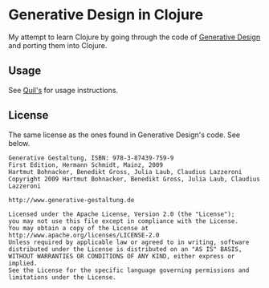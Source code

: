 # Generative Design in Clojure

My attempt to learn Clojure by going through the code of
[Generative Design][gd] and porting them into Clojure.

## Usage

See [Quil's][quil] for usage instructions.

[quil]: https://github.com/quil/quil
[gd]: http://www.generative-gestaltung.de/code

## License

The same license as the ones found in Generative Design's code. See below.

    Generative Gestaltung, ISBN: 978-3-87439-759-9
    First Edition, Hermann Schmidt, Mainz, 2009
    Hartmut Bohnacker, Benedikt Gross, Julia Laub, Claudius Lazzeroni
    Copyright 2009 Hartmut Bohnacker, Benedikt Gross, Julia Laub, Claudius Lazzeroni
    
    http://www.generative-gestaltung.de
    
    Licensed under the Apache License, Version 2.0 (the "License");
    you may not use this file except in compliance with the License.
    You may obtain a copy of the License at http://www.apache.org/licenses/LICENSE-2.0
    Unless required by applicable law or agreed to in writing, software
    distributed under the License is distributed on an "AS IS" BASIS,
    WITHOUT WARRANTIES OR CONDITIONS OF ANY KIND, either express or implied.
    See the License for the specific language governing permissions and
    limitations under the License.

